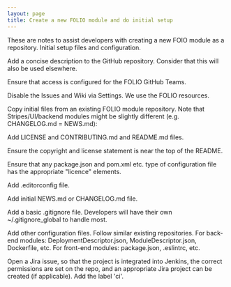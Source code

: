 ```yaml
---
layout: page
title: Create a new FOLIO module and do initial setup
---
```


These are notes to assist developers with creating a new FOIO module as a repository.
Initial setup files and configuration.

Add a concise description to the GitHub repository. Consider that this will also be used elsewhere.

Ensure that access is configured for the FOLIO GitHub Teams.

Disable the Issues and Wiki via Settings. We use the FOLIO resources.

Copy initial files from an existing FOLIO module repository. Note that Stripes/UI/backend modules might be slightly different (e.g. CHANGELOG.md = NEWS.md):

Add LICENSE and CONTRIBUTING.md and README.md files.

Ensure the copyright and license statement is near the top of the README.

Ensure that any package.json and pom.xml etc. type of configuration file has the appropriate "licence" elements.

Add .editorconfig file.

Add initial NEWS.md or CHANGELOG.md file.

Add a basic .gitignore file. Developers will have their own ~/.gitignore_global to handle most.

Add other configuration files. Follow similar existing repositories.
For back-end modules: DeploymentDescriptor.json, ModuleDescriptor.json, Dockerfile, etc.
For front-end modules: package.json, .eslintrc, etc.

Open a Jira issue, so that the project is integrated into Jenkins, the correct permissions are set on the repo, and an appropriate Jira project can be created (if applicable). Add the label 'ci'.



